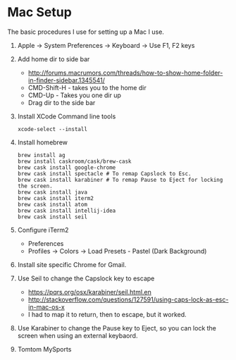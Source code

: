 # Mac Setup

The basic procedures I use for setting up a Mac I use.

1. Apple -> System Preferences -> Keyboard -> Use F1, F2 keys

2. Add home dir to side bar
    - http://forums.macrumors.com/threads/how-to-show-home-folder-in-finder-sidebar.1345541/
    - CMD-Shift-H - takes you to the home dir
    - CMD-Up - Takes you one dir up
    - Drag dir to the side bar

3. Install XCode Command line tools

    ```
    xcode-select --install
    ```

4. Install homebrew

    ```
    brew install ag  
    brew install caskroom/cask/brew-cask  
    brew cask install google-chrome  
    brew cask install spectacle # To remap Capslock to Esc.  
    brew cask install karabiner # To remap Pause to Eject for locking the screen.  
    brew cask install java  
    brew cask install iterm2  
    brew cask install atom  
    brew cask install intellij-idea  
    brew cask install seil  
    ```

5. Configure iTerm2
    - Preferences
    - Profiles -> Colors -> Load Presets - Pastel (Dark Background)

6. Install site specific Chrome for Gmail.

7. Use Seil to change the Capslock key to escape
    - https://pqrs.org/osx/karabiner/seil.html.en
    - http://stackoverflow.com/questions/127591/using-caps-lock-as-esc-in-mac-os-x
    - I had to map it to return, then to escape, but it worked.

8. Use Karabiner to change the Pause key to Eject, so you can lock the screen when using an external keybaord.

9. Tomtom MySports

